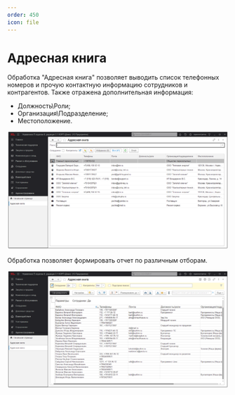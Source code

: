 ```yaml
---
order: 450
icon: file
---
```


# Адресная книга
Обработка "Адресная книга" позволяет выводить список телефонных номеров и прочую контактную информацию сотрудников и контрагентов. Также отражена дополнительная информация:

* Должность\Роли;
* Организация\Подразделение;
* Местоположение.

![01_АдреснаяКнига](static/01_АдреснаяКнига.png)

Обработка позволяет формировать отчет по различным отборам.

![02_АдреснаяКнига](static/02_АдреснаяКнига.png)

